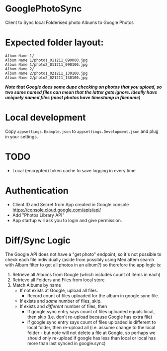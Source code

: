 # GooglePhotoSync
Client to Sync local Folderised photo Albums to Google Photos

# Expected folder layout:

```
Album Name 1/
Album Name 1/photo1_011211_090000.jpg
Album Name 1/photo2_011211_090100.jpg
Album Name 2/
Album Name 2/photo1_021211_130100.jpg
Album Name 2/photo2_021211_130100.jpg
```

***Note that Google does some dupe checking on photos that you upload, so two same named files can mean that the latter gets ignore. Ideally have uniquely named files (most photos have timestamp in filename)***

# Local development
Copy `appsettings.Example.json` to `appsettings.Development.json` and plug in your settings.

# TODO

- Local (encrypted) token cache to save logging in every time

# Authentication

- Client ID and Secret from App created in Google console https://console.cloud.google.com/apis/api/
- Add "Photos Library API"
- App startup will ask you to login and give permission.

# Diff/Sync Logic

The Google API does not have a "get photo" endpoint, so it's not possible to check each file individually (aside from possibly using MediaItem search with Album filter to get all photos in an album?) so therefore the app logic is:

1. Retrieve all Albums from Google (which includes count of items in each)
2. Retrieve all Folders and Files from local store.
3. Match Albums by name
   - If not exists at Google, upload all files.
     - Record count of files uploaded for the album in google.sync file.
   - If exists and _same_ number of files, skip.
   - If exists and _different_ number of files, then
     - If google.sync entry says count of files uploaded equals local, then skip (i.e. don't re-upload because Google has extra file)
     - if google.sync entry says count of files uploaded is different to local folder, then re-upload all (i.e. assume change to the local folder - but note will not delete a file at Google, so perhaps we should only re-upload if google has less than local or local has more than last synced in google.sync)
